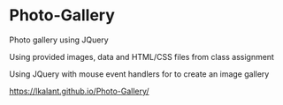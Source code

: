 # Photo-Gallery

Photo gallery using JQuery

Using provided images, data and HTML/CSS files from class assignment

Using JQuery with mouse event handlers for to create an image gallery

https://lkalant.github.io/Photo-Gallery/
